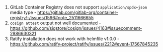 1. GitLab Container Registry does not support `application/spdx+json` media type - https://gitlab.com/gitlab-org/container-registry/-/issues/1596#note_2511666655
2. `cosign attest` output not well documented - https://github.com/sigstore/cosign/issues/4163#issuecomment-2886630321
3. Ratify installation does not work with helmfile v1.0.0 - https://github.com/ratify-project/ratify/issues/2212#event-17567845235
